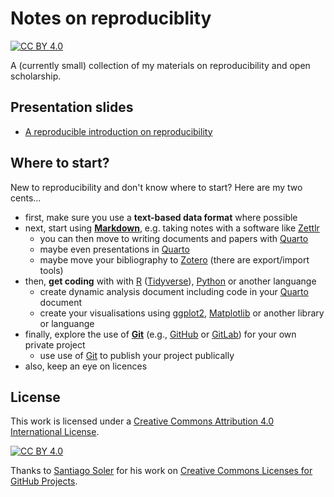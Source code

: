 # Notes on reproduciblity

[![CC BY 4.0][cc-by-shield]][cc-by]

A (currently small) collection of my materials on reproducibility and open scholarship.



## Presentation slides

- [A reproducible introduction on reproducibility](presentations/a-reproducible-intro-to-reproducibility.html)



## Where to start?

New to reproducibility and don't know where to start? Here are my two cents...

- first, make sure you use a **text-based data format** where possible
- next, start using **[Markdown](https://daringfireball.net/projects/markdown/syntax)**, e.g. taking notes with a software like [Zettlr](https://www.zettlr.com/)
  - you can then move to writing documents and papers with [Quarto](https://quarto.org/)
  - maybe even presentations in [Quarto](https://quarto.org/)
  - maybe move your bibliography to [Zotero](https://www.zotero.org/) (there are export/import tools)
- then, **get coding** with with [R](https://www.r-project.org/) ([Tidyverse](https://www.tidyverse.org/)), [Python](https://www.python.org/) or another languange
  - create dynamic analysis document including code in your [Quarto](https://quarto.org/) document
  - create your visualisations using [ggplot2](https://ggplot2.tidyverse.org/), [Matplotlib](https://matplotlib.org/) or another library or languange
- finally, explore the use of **[Git](https://git-scm.com)** (e.g.,  [GitHub](https://github.com) or [GitLab](https://about.gitlab.com/)) for your own private project
  - use use of [Git](https://git-scm.com) to publish your project publically
- also, keep an eye on licences



## License

This work is licensed under a
[Creative Commons Attribution 4.0 International License][cc-by].

[![CC BY 4.0][cc-by-image]][cc-by]

[cc-by]: http://creativecommons.org/licenses/by/4.0/
[cc-by-image]: https://i.creativecommons.org/l/by/4.0/88x31.png
[cc-by-shield]: https://img.shields.io/badge/License-CC%20BY%204.0-lightgrey.svg

Thanks to [Santiago Soler](https://github.com/santisoler) for his work on [Creative Commons Licenses for GitHub Projects](https://github.com/santisoler/cc-licenses).